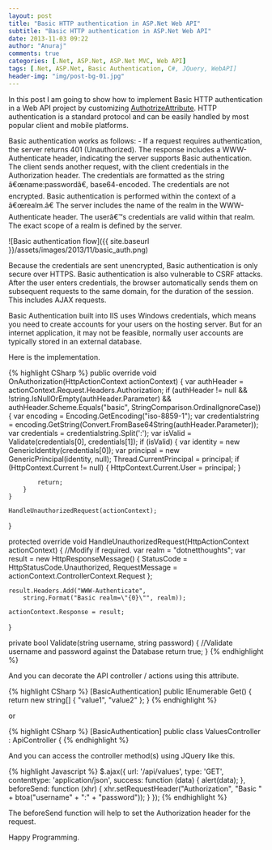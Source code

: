 ```yaml
---
layout: post
title: "Basic HTTP authentication in ASP.Net Web API"
subtitle: "Basic HTTP authentication in ASP.Net Web API"
date: 2013-11-03 09:22
author: "Anuraj"
comments: true
categories: [.Net, ASP.Net, ASP.Net MVC, Web API]
tags: [.Net, ASP.Net, Basic Authentication, C#, JQuery, WebAPI]
header-img: "img/post-bg-01.jpg"
---
```

In this post I am going to show how to implement Basic HTTP authentication in a Web API project by customizing [AuthotrizeAttribute](http://msdn.microsoft.com/en-us/library/system.web.http.authorizeattribute.aspx). HTTP authentication is a standard protocol and can be easily handled by most popular client and mobile platforms. 

Basic authentication works as follows: - If a request requires authentication, the server returns 401 (Unauthorized). The response includes a WWW-Authenticate header, indicating the server supports Basic authentication. The client sends another request, with the client credentials in the Authorization header. The credentials are formatted as the string â€œname:passwordâ€, base64-encoded. The credentials are not encrypted. Basic authentication is performed within the context of a â€œrealm.â€ The server includes the name of the realm in the WWW-Authenticate header. The userâ€™s credentials are valid within that realm. The exact scope of a realm is defined by the server. 

![Basic authentication flow]({{ site.baseurl }}/assets/images/2013/11/basic_auth.png)

Because the credentials are sent unencrypted, Basic authentication is only secure over HTTPS. Basic authentication is also vulnerable to CSRF attacks. After the user enters credentials, the browser automatically sends them on subsequent requests to the same domain, for the duration of the session. This includes AJAX requests. 

Basic Authentication built into IIS uses Windows credentials, which means you need to create accounts for your users on the hosting server. But for an internet application, it may not be feasible, normally user accounts are typically stored in an external database.

Here is the implementation.

{% highlight CSharp %}
public override void OnAuthorization(HttpActionContext actionContext)
{
    var authHeader = actionContext.Request.Headers.Authorization;
    if (authHeader != null
        && !string.IsNullOrEmpty(authHeader.Parameter)
        && authHeader.Scheme.Equals("basic", StringComparison.OrdinalIgnoreCase))
    {
        var encoding = Encoding.GetEncoding("iso-8859-1");
        var credentialstring = encoding.GetString(Convert.FromBase64String(authHeader.Parameter));
        var credentials = credentialstring.Split(':');
        var isValid = Validate(credentials[0], credentials[1]);
        if (isValid)
        {
            var identity = new GenericIdentity(credentials[0]);
            var principal = new GenericPrincipal(identity, null);
            Thread.CurrentPrincipal = principal;
            if (HttpContext.Current != null)
            {
                HttpContext.Current.User = principal;
            }

            return;
        }
    }

    HandleUnauthorizedRequest(actionContext);
}

protected override void HandleUnauthorizedRequest(HttpActionContext actionContext)
{
    //Modify if required.
    var realm = "dotnetthoughts";
    var result = new HttpResponseMessage()
    {
        StatusCode = HttpStatusCode.Unauthorized,
        RequestMessage = actionContext.ControllerContext.Request
    };

    result.Headers.Add("WWW-Authenticate",
        string.Format("Basic realm=\"{0}\"", realm));

    actionContext.Response = result;
}

private bool Validate(string username, string password)
{
    //Validate username and password against the Database
    return true;
}
{% endhighlight %}

And you can decorate the API controller / actions using this attribute.

{% highlight CSharp %}
[BasicAuthentication]
public IEnumerable<string> Get()
{
    return new string[] { "value1", "value2" };
}
{% endhighlight %}

or 

{% highlight CSharp %}
[BasicAuthentication]
public class ValuesController : ApiController
{
{% endhighlight %}

And you can access the controller method(s) using JQuery like this.

{% highlight Javascript %}
$.ajax({
    url: '/api/values',
    type: 'GET',
    contenttype: 'application/json',
    success: function (data) {
        alert(data);
    },
    beforeSend: function (xhr) {
        xhr.setRequestHeader("Authorization",
            "Basic " + btoa("username" + ":" + "password"));
    }
});
{% endhighlight %}

The beforeSend function will help to set the Authorization header for the request.

Happy Programming.
